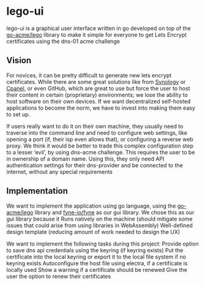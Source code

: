 # lego-ui

lego-ui is a graphical user interface written in go developed on top of the [go-acme/lego](https://github.com/go-acme/lego) library to make it simple for everyone to get 
Lets Encrypt certificates using the dns-01 acme challenge

## Vision

For novices, it can be pretty difficult to generate new lets encrypt certificates. While there are some great solutions like from [Synology](https://kb.synology.com/de-de/DSM/tutorial/How_to_enable_HTTPS_and_create_a_certificate_signing_request_on_your_Synology_NAS) or [Cpanel](https://blog.cpanel.com/how-to-configure-and-manage-lets-encrypt-in-cpanel/), or even GitHub, which are great to use but force the user to host their content in certain (proprietary) environments; we lose the ability to host software on their own devices. If we want decentralized self-hosted applications to become the norm, we have to invest into making them easy to set up.

If users really want to do it on their own machine, they usually need to traverse into the command line and need to configure web settings, like opening a port (if, their isp even allows that), or configuring a reverse web proxy. We think it would be better to trade this complex configuration step to a lesser ‘evil’, by using dns-acme challenge. This requires the user to be in ownership of a domain name. Using this, they only need API authentication settings for their dns-provider and be connected to the internet, without any special requirements

## Implementation
We want to implement the application using go language, using the [go-acme/lego](https://github.com/go-acme/lego) library and
[fyne-io/fyne](https://github.com/fyne-io/fyne) as our gui library.
We chose this as our gui library because it
Runs natively on the machine (should mitigate some issues that could arise from using libraries in WebAssembly)
Well-defined design template (reducing amount of work needed to design the UX)

We want to implement the following tasks during this project:
Provide option to save dns api credentials using the keyring (if keyring exists)
Put the certificate into the local keyring or export it to the local file system if no keyring exists
Autoconfigure the host file using electra, if a certificate is locally used
Show a warning if a certificate should be renewed
Give the user the option to renew their certificates


